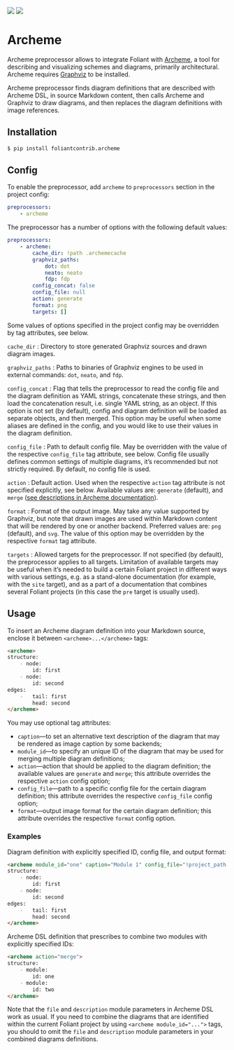 [![](https://img.shields.io/pypi/v/foliantcontrib.archeme.svg)](https://pypi.org/project/foliantcontrib.archeme/) [![](https://img.shields.io/github/v/tag/foliant-docs/foliantcontrib.archeme.svg?label=GitHub)](https://github.com/foliant-docs/foliantcontrib.archeme)

# Archeme

Archeme preprocessor allows to integrate Foliant with [Archeme](https://github.com/foliant-docs/archeme/), a tool for describing and visualizing schemes and diagrams, primarily architectural. Archeme requires [Graphviz](https://www.graphviz.org/) to be installed.

Archeme preprocessor finds diagram definitions that are described with Archeme DSL, in source Markdown content, then calls Archeme and Graphviz to draw diagrams, and then replaces the diagram definitions with image references.

## Installation

```bash
$ pip install foliantcontrib.archeme
```

## Config

To enable the preprocessor, add `archeme` to `preprocessors` section in the project config:

```yaml
preprocessors:
    - archeme
```

The preprocessor has a number of options with the following default values:

```yaml
preprocessors:
    - archeme:
        cache_dir: !path .archemecache
        graphviz_paths:
            dot: dot
            neato: neato
            fdp: fdp
        config_concat: false
        config_file: null
        action: generate
        format: png
        targets: []
```

Some values of options specified in the project config may be overridden by tag attributes, see below.

`cache_dir`
:   Directory to store generated Graphviz sources and drawn diagram images.

`graphviz_paths`
:   Paths to binaries of Graphviz engines to be used in external commands: `dot`, `neato`, and `fdp`.

`config_concat`
:   Flag that tells the preprocessor to read the config file and the diagram definition as YAML strings, concatenate these strings, and then load the concatenation result, i.e. single YAML string, as an object. If this option is not set (by default), config and diagram definition will be loaded as separate objects, and then merged. This option may be useful when some aliases are defined in the config, and you would like to use their values in the diagram definition.

`config_file`
:   Path to default config file. May be overridden with the value of the respective `config_file` tag attribute, see below. Config file usually defines common settings of multiple diagrams, it’s recommended but not strictly required. By default, no config file is used.

`action`
:   Default action. Used when the respective `action` tag attribute is not specified explicitly, see below. Available values are: `generate` (default), and `merge` ([see descriptions in Archeme documentation](https://github.com/foliant-docs/archeme/#cli-usage)). 

`format`
:   Format of the output image. May take any value supported by Graphviz, but note that drawn images are used within Markdown content that will be rendered by one or another backend. Preferred values are: `png` (default), and `svg`. The value of this option may be overridden by the respective `format` tag attribute.

`targets`
:   Allowed targets for the preprocessor. If not specified (by default), the preprocessor applies to all targets. Limitation of available targets may be useful when it’s needed to build a certain Foliant project in different ways with various settings, e.g. as a stand-alone documentation (for example, with the `site` target), and as a part of a documentation that combines several Foliant projects (in this case the `pre` target is usually used).

## Usage

To insert an Archeme diagram definition into your Markdown source, enclose it between `<archeme>...</archeme>` tags:

```markdown
<archeme>
structure:
    - node:
        id: first
    - node:
        id: second
edges:
    -   tail: first
        head: second
</archeme>
```

You may use optional tag attributes:

* `caption`—to set an alternative text description of the diagram that may be rendered as image caption by some backends;
* `module_id`—to specify an unique ID of the diagram that may be used for merging multiple diagram definitions;
* `action`—action that should be applied to the diagram definition; the available values are `generate` and `merge`; this attribute overrides the respective `action` config option;
* `config_file`—path to a specific config file for the certain diagram definition; this attribute overrides the respective `config_file` config option;
* `format`—output image format for the certain diagram definition; this attribute overrides the respective `format` config option.

### Examples

Diagram definition with explicitly specified ID, config file, and output format:

```markdown
<archeme module_id="one" caption="Module 1" config_file="!project_path another_config.yml" format="svg">
structure:
    - node:
        id: first
    - node:
        id: second
edges:
    -   tail: first
        head: second
</archeme>
```

Archeme DSL definition that prescribes to combine two modules with explicitly specified IDs:

```markdown
<archeme action="merge">
structure:
    - module:
        id: one
    - module:
        id: two
</archeme>
```

Note that the `file` and `description` module parameters in Archeme DSL work as usual. If you need to combine the diagrams that are identified within the current Foliant project by using `<archeme module_id="...">` tags, you should to omit the `file` and `description` module parameters in your combined diagrams definitions.
